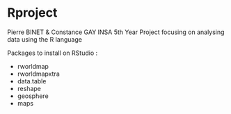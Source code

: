 # Rproject
Pierre BINET & Constance GAY
INSA 5th Year Project focusing on analysing data using the R language

Packages to install on RStudio :   
- rworldmap  
- rworldmapxtra
- data.table
- reshape
- geosphere
- maps
